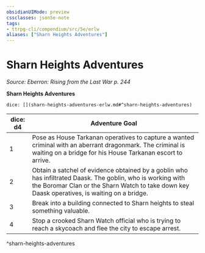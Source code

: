 ```yaml
---
obsidianUIMode: preview
cssclasses: json5e-note
tags:
- ttrpg-cli/compendium/src/5e/erlw
aliases: ["Sharn Heights Adventures"]
---
```

# Sharn Heights Adventures
*Source: Eberron: Rising from the Last War p. 244* 

**Sharn Heights Adventures**

`dice: [](sharn-heights-adventures-erlw.md#^sharn-heights-adventures)`

| dice: d4 | Adventure Goal |
|----------|----------------|
| 1 | Pose as House Tarkanan operatives to capture a wanted criminal with an aberrant dragonmark. The criminal is waiting on a bridge for his House Tarkanan escort to arrive. |
| 2 | Obtain a satchel of evidence obtained by a goblin who has infiltrated Daask. The goblin, who is working with the Boromar Clan or the Sharn Watch to take down key Daask operatives, is waiting on a bridge. |
| 3 | Break into a building connected to Sharn heights to steal something valuable. |
| 4 | Stop a crooked Sharn Watch official who is trying to reach a skycoach and flee the city to escape arrest. |
^sharn-heights-adventures